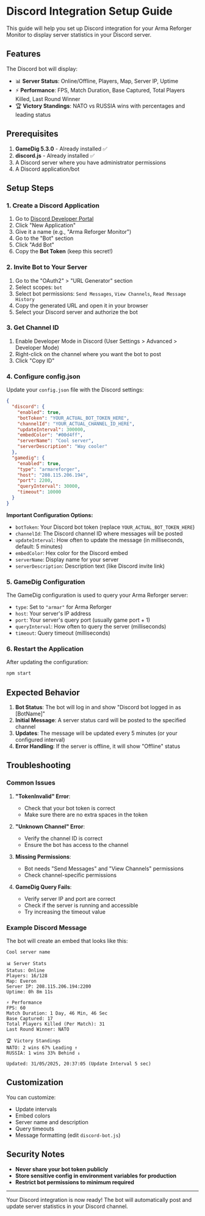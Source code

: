 # Discord Integration Setup Guide

This guide will help you set up Discord integration for your Arma Reforger Monitor to display server statistics in your Discord server.

## Features

The Discord bot will display:
- 📊 **Server Status**: Online/Offline, Players, Map, Server IP, Uptime
- ⚡ **Performance**: FPS, Match Duration, Base Captured, Total Players Killed, Last Round Winner
- 🏆 **Victory Standings**: NATO vs RUSSIA wins with percentages and leading status

## Prerequisites

1. **GameDig 5.3.0** - Already installed ✅
2. **discord.js** - Already installed ✅
3. A Discord server where you have administrator permissions
4. A Discord application/bot

## Setup Steps

### 1. Create a Discord Application

1. Go to [Discord Developer Portal](https://discord.com/developers/applications)
2. Click "New Application"
3. Give it a name (e.g., "Arma Reforger Monitor")
4. Go to the "Bot" section
5. Click "Add Bot"
6. Copy the **Bot Token** (keep this secret!)

### 2. Invite Bot to Your Server

1. Go to the "OAuth2" > "URL Generator" section
2. Select scopes: `bot`
3. Select bot permissions: `Send Messages`, `View Channels`, `Read Message History`
4. Copy the generated URL and open it in your browser
5. Select your Discord server and authorize the bot

### 3. Get Channel ID

1. Enable Developer Mode in Discord (User Settings > Advanced > Developer Mode)
2. Right-click on the channel where you want the bot to post
3. Click "Copy ID"

### 4. Configure config.json

Update your `config.json` file with the Discord settings:

```json
{
  "discord": {
    "enabled": true,
    "botToken": "YOUR_ACTUAL_BOT_TOKEN_HERE",
    "channelId": "YOUR_ACTUAL_CHANNEL_ID_HERE",
    "updateInterval": 300000,
    "embedColor": "#00d4ff",
    "serverName": "Cool server",
    "serverDescription": "Way cooler"
  },
  "gamedig": {
    "enabled": true,
    "type": "armareforger",
    "host": "208.115.206.194",
    "port": 2200,
    "queryInterval": 30000,
    "timeout": 10000
  }
}
```

**Important Configuration Options:**

- `botToken`: Your Discord bot token (replace `YOUR_ACTUAL_BOT_TOKEN_HERE`)
- `channelId`: The Discord channel ID where messages will be posted
- `updateInterval`: How often to update the message (in milliseconds, default: 5 minutes)
- `embedColor`: Hex color for the Discord embed
- `serverName`: Display name for your server
- `serverDescription`: Description text (like Discord invite link)

### 5. GameDig Configuration

The GameDig configuration is used to query your Arma Reforger server:

- `type`: Set to `"armar"` for Arma Reforger
- `host`: Your server's IP address
- `port`: Your server's query port (usually game port + 1)
- `queryInterval`: How often to query the server (milliseconds)
- `timeout`: Query timeout (milliseconds)

### 6. Restart the Application

After updating the configuration:

```bash
npm start
```

## Expected Behavior

1. **Bot Status**: The bot will log in and show "Discord bot logged in as [BotName]"
2. **Initial Message**: A server status card will be posted to the specified channel
3. **Updates**: The message will be updated every 5 minutes (or your configured interval)
4. **Error Handling**: If the server is offline, it will show "Offline" status

## Troubleshooting

### Common Issues

1. **"TokenInvalid" Error**: 
   - Check that your bot token is correct
   - Make sure there are no extra spaces in the token

2. **"Unknown Channel" Error**:
   - Verify the channel ID is correct
   - Ensure the bot has access to the channel

3. **Missing Permissions**:
   - Bot needs "Send Messages" and "View Channels" permissions
   - Check channel-specific permissions

4. **GameDig Query Fails**:
   - Verify server IP and port are correct
   - Check if the server is running and accessible
   - Try increasing the timeout value

### Example Discord Message

The bot will create an embed that looks like this:

```
Cool server name

📊 Server Stats
Status: Online
Players: 16/128
Map: Everon
Server IP: 208.115.206.194:2200
Uptime: 0h 8m 11s

⚡ Performance
FPS: 60
Match Duration: 1 Day, 46 Min, 46 Sec
Base Captured: 17
Total Players Killed (Per Match): 31
Last Round Winner: NATO

🏆 Victory Standings
NATO: 2 wins 67% Leading ↑
RUSSIA: 1 wins 33% Behind ↓

Updated: 31/05/2025, 20:37:05 (Update Interval 5 sec)
```

## Customization

You can customize:
- Update intervals
- Embed colors
- Server name and description
- Query timeouts
- Message formatting (edit `discord-bot.js`)

## Security Notes

- **Never share your bot token publicly**
- **Store sensitive config in environment variables for production**
- **Restrict bot permissions to minimum required**

---

Your Discord integration is now ready! The bot will automatically post and update server statistics in your Discord channel.
